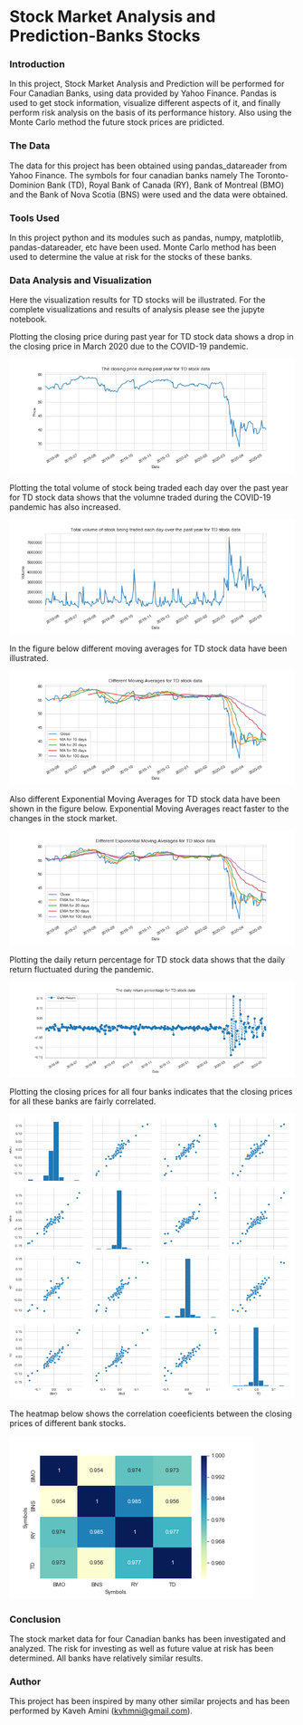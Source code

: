 # Stock Market Analysis and Prediction-Banks Stocks

### Introduction

In this project, Stock Market Analysis and Prediction will be performed for Four Canadian Banks, using data provided by Yahoo Finance. Pandas is used to get stock information, visualize different aspects of it, and finally perform risk analysis on the basis of its performance history. Also using the Monte Carlo method the future stock prices are pridicted.


### The Data

The data for this project has been obtained using pandas_datareader from Yahoo Finance. The symbols for four canadian banks namely The Toronto-Dominion Bank (TD), Royal Bank of Canada (RY), Bank of Montreal (BMO) and the Bank of Nova Scotia (BNS) were used and the data were obtained. 
 

### Tools Used

In this project python and its modules such as pandas, numpy, matplotlib, pandas-datareader, etc have been used. Monte Carlo method has been used to determine the value at risk for the stocks of these banks.

### Data Analysis and Visualization

Here the visualization results for TD stocks will be illustrated. For the complete visualizations and results of analysis please see the jupyte notebook.

Plotting the closing price during past year for TD stock data shows a drop in the closing price in March 2020 due to the COVID-19 pandemic.

<img src="https://github.com/kavehamini/Stock-Market-Analysis-and-Prediction-Banks-Stocks/blob/master/1.png">

Plotting the total volume of stock being traded each day over the past year for TD stock data shows that the volumne traded during the COVID-19 pandemic has also increased.

<img src="https://github.com/kavehamini/Stock-Market-Analysis-and-Prediction-Banks-Stocks/blob/master/2.png">

In the figure below different moving averages for TD stock data have been illustrated.

<img src="https://github.com/kavehamini/Stock-Market-Analysis-and-Prediction-Banks-Stocks/blob/master/3.png">

Also different Exponential Moving Averages for TD stock data have been shown in the figure below. Exponential Moving Averages react faster to the changes in the stock market.

<img src="https://github.com/kavehamini/Stock-Market-Analysis-and-Prediction-Banks-Stocks/blob/master/4.png">

Plotting the daily return percentage for TD stock data shows that the daily return fluctuated during the pandemic.

<img src="https://github.com/kavehamini/Stock-Market-Analysis-and-Prediction-Banks-Stocks/blob/master/5.png">

Plotting the closing prices for all four banks indicates that the closing prices for all these banks are fairly correlated.

<img src="https://github.com/kavehamini/Stock-Market-Analysis-and-Prediction-Banks-Stocks/blob/master/8.png">

The heatmap below shows the correlation coeeficients between the closing prices of different bank stocks.

<img src="https://github.com/kavehamini/Stock-Market-Analysis-and-Prediction-Banks-Stocks/blob/master/12.png">





### Conclusion

The stock market data for four Canadian banks has been investigated and analyzed. The risk for investing as well as future value at risk has been determined. All banks have relatively similar results.


### Author


This project has been inspired by many other similar projects and has been performed by Kaveh Amini (kvhmni@gmail.com).

